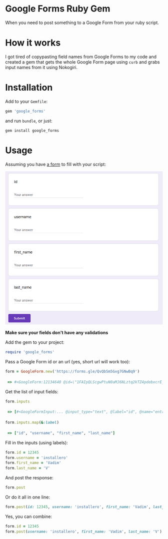 # Google Forms Ruby Gem

When you need to post something to a Google Form from your ruby script.

# How it works

I got tired of copypasting field names from Google Forms to my code and created a gem that gets the whole Google Form page using `curb` and grabs input names from it using Nokogiri.

# Installation

Add to your `Gemfile`:

``` rb
gem 'google_forms'
```

and run `bundle`, or just:

```
gem install google_forms
```

# Usage

Assuming you have [a form](https://forms.gle/5H9R1RPw4oF522wo8) to fill with your script:

![Example Google Form](img/example_form.png "Example Google Form")

**Make sure your fields don't have any validations**

Add the gem to your project:

``` rb
require 'google_forms'
```

Pass a Google Form id or an url (yes, short url will work too):

``` rb
form = GoogleForm.new('https://forms.gle/QvQbSm5Gxg7GNwBq9')

 => #<GoogleForm:12134640 @id=\"1FAIpQLScgwPtuN0aMJ6NLztq2kTZ4pdebxcrE_99Ax6I0fQtBwaT7fA\">
```

Get the list of input fields:

``` rb
form.inputs

 => [#<GoogleFormInput:... @input_type="text", @label="id", @name="entry.462465405">, ...]

form.inputs.map(&:label)

 => ["id", "username", "first_name", "last_name"]
```

Fill in the inputs (using labels):

``` rb
form.id = 12345
form.username = 'installero'
form.first_name = 'Vadim'
form.last_name = 'V'
```

And post the response:

``` rb
form.post
```

Or do it all in one line:

``` rb
form.post(id: 12345, username: 'installero', first_name: 'Vadim', last_name: 'V')
```

Yes, you can combine:

``` rb
form.id = 12345
form.post(username: 'installero', first_name: 'Vadim', last_name: 'V')
```
